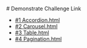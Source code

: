 <p> # Demonstrate Challenge Link 
<ul>
    <li>
        <a href="https://mzughbor.github.io/recovery-p-c01-s06-Components-and-Layout-Patterns/accordion.html"> #1 Accordion.html<a>
    </li>
    <li>
        <a href="https://mzughbor.github.io/recovery-p-c01-s06-Components-and-Layout-Patterns/carousel.html"> #2 Carousel.html<a>
    </li>
    <li>
        <a href="https://mzughbor.github.io/recovery-p-c01-s06-Components-and-Layout-Patterns/table.html"> #3 Table.html<a>
    </li>
    <li>
        <a href="https://mzughbor.github.io/recovery-p-c01-s06-Components-and-Layout-Patterns/pagination.html"> #4 Pagination.html<a>
    </li>

</ul>
</p>
